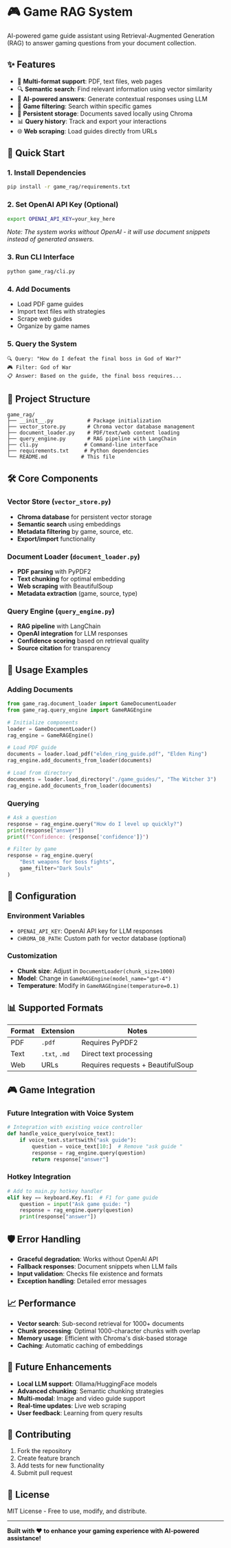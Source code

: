 # 🎮 Game RAG System

AI-powered game guide assistant using Retrieval-Augmented Generation (RAG) to answer gaming questions from your document collection.

## ✨ Features

- 📄 **Multi-format support**: PDF, text files, web pages
- 🔍 **Semantic search**: Find relevant information using vector similarity
- 🤖 **AI-powered answers**: Generate contextual responses using LLM
- 🎯 **Game filtering**: Search within specific games
- 💾 **Persistent storage**: Documents saved locally using Chroma
- 📊 **Query history**: Track and export your interactions
- 🌐 **Web scraping**: Load guides directly from URLs

## 🚀 Quick Start

### 1. Install Dependencies

```bash
pip install -r game_rag/requirements.txt
```

### 2. Set OpenAI API Key (Optional)

```bash
export OPENAI_API_KEY=your_key_here
```

*Note: The system works without OpenAI - it will use document snippets instead of generated answers.*

### 3. Run CLI Interface

```bash
python game_rag/cli.py
```

### 4. Add Documents

- Load PDF game guides
- Import text files with strategies
- Scrape web guides
- Organize by game names

### 5. Query the System

```
🔍 Query: "How do I defeat the final boss in God of War?"
🎮 Filter: God of War
📋 Answer: Based on the guide, the final boss requires...
```

## 📁 Project Structure

```
game_rag/
├── __init__.py           # Package initialization
├── vector_store.py       # Chroma vector database management
├── document_loader.py    # PDF/text/web content loading
├── query_engine.py       # RAG pipeline with LangChain
├── cli.py               # Command-line interface
├── requirements.txt     # Python dependencies
└── README.md           # This file
```

## 🛠️ Core Components

### Vector Store (`vector_store.py`)
- **Chroma database** for persistent vector storage
- **Semantic search** using embeddings
- **Metadata filtering** by game, source, etc.
- **Export/import** functionality

### Document Loader (`document_loader.py`)
- **PDF parsing** with PyPDF2
- **Text chunking** for optimal embedding
- **Web scraping** with BeautifulSoup
- **Metadata extraction** (game, source, type)

### Query Engine (`query_engine.py`)
- **RAG pipeline** with LangChain
- **OpenAI integration** for LLM responses
- **Confidence scoring** based on retrieval quality
- **Source citation** for transparency

## 🎯 Usage Examples

### Adding Documents

```python
from game_rag.document_loader import GameDocumentLoader
from game_rag.query_engine import GameRAGEngine

# Initialize components
loader = GameDocumentLoader()
rag_engine = GameRAGEngine()

# Load PDF guide
documents = loader.load_pdf("elden_ring_guide.pdf", "Elden Ring")
rag_engine.add_documents_from_loader(documents)

# Load from directory
documents = loader.load_directory("./game_guides/", "The Witcher 3")
rag_engine.add_documents_from_loader(documents)
```

### Querying

```python
# Ask a question
response = rag_engine.query("How do I level up quickly?")
print(response["answer"])
print(f"Confidence: {response['confidence']}")

# Filter by game
response = rag_engine.query(
    "Best weapons for boss fights", 
    game_filter="Dark Souls"
)
```

## 🔧 Configuration

### Environment Variables
- `OPENAI_API_KEY`: OpenAI API key for LLM responses
- `CHROMA_DB_PATH`: Custom path for vector database (optional)

### Customization
- **Chunk size**: Adjust in `DocumentLoader(chunk_size=1000)`
- **Model**: Change in `GameRAGEngine(model_name="gpt-4")`
- **Temperature**: Modify in `GameRAGEngine(temperature=0.1)`

## 📊 Supported Formats

| Format | Extension | Notes |
|--------|-----------|-------|
| PDF | `.pdf` | Requires PyPDF2 |
| Text | `.txt`, `.md` | Direct text processing |
| Web | URLs | Requires requests + BeautifulSoup |

## 🎮 Game Integration

### Future Integration with Voice System
```python
# Integration with existing voice controller
def handle_voice_query(voice_text):
    if voice_text.startswith("ask guide"):
        question = voice_text[10:]  # Remove "ask guide "
        response = rag_engine.query(question)
        return response["answer"]
```

### Hotkey Integration
```python
# Add to main.py hotkey handler
elif key == keyboard.Key.f1:  # F1 for game guide
    question = input("Ask game guide: ")
    response = rag_engine.query(question)
    print(response["answer"])
```

## 🛡️ Error Handling

- **Graceful degradation**: Works without OpenAI API
- **Fallback responses**: Document snippets when LLM fails
- **Input validation**: Checks file existence and formats
- **Exception handling**: Detailed error messages

## 📈 Performance

- **Vector search**: Sub-second retrieval for 1000+ documents
- **Chunk processing**: Optimal 1000-character chunks with overlap
- **Memory usage**: Efficient with Chroma's disk-based storage
- **Caching**: Automatic caching of embeddings

## 🔮 Future Enhancements

- **Local LLM support**: Ollama/HuggingFace models
- **Advanced chunking**: Semantic chunking strategies
- **Multi-modal**: Image and video guide support
- **Real-time updates**: Live web scraping
- **User feedback**: Learning from query results

## 🤝 Contributing

1. Fork the repository
2. Create feature branch
3. Add tests for new functionality
4. Submit pull request

## 📄 License

MIT License - Free to use, modify, and distribute.

---

**Built with ❤️ to enhance your gaming experience with AI-powered assistance!**